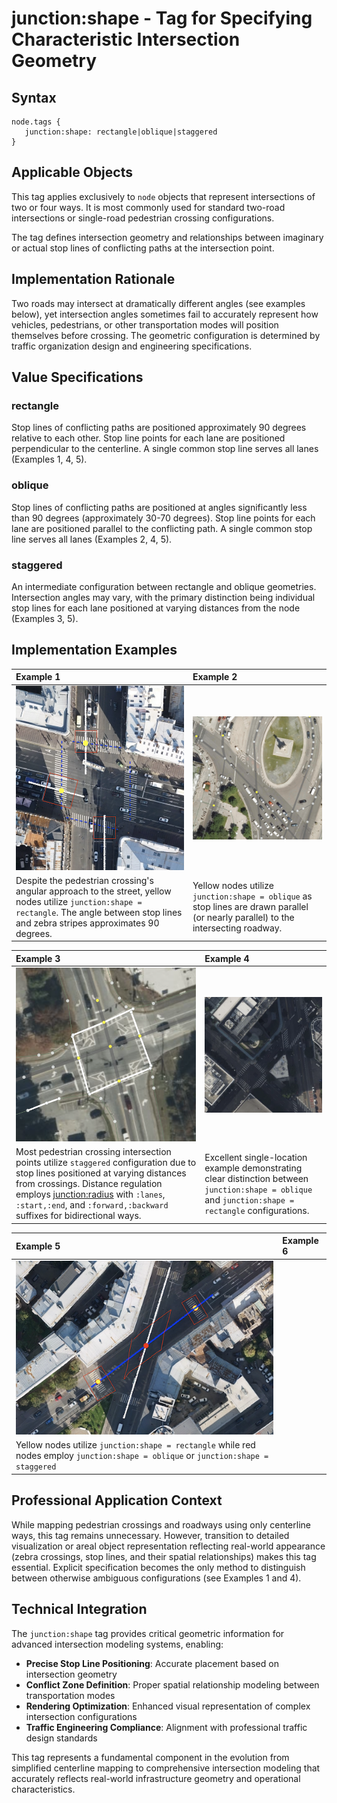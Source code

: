 # junction:shape - Tag for Specifying Characteristic Intersection Geometry

## Syntax
```
node.tags {
   junction:shape: rectangle|oblique|staggered
}
```

## Applicable Objects
This tag applies exclusively to `node` objects that represent intersections of two or four ways. It is most commonly used for standard two-road intersections or single-road pedestrian crossing configurations.

The tag defines intersection geometry and relationships between imaginary or actual stop lines of conflicting paths at the intersection point.

## Implementation Rationale
Two roads may intersect at dramatically different angles (see examples below), yet intersection angles sometimes fail to accurately represent how vehicles, pedestrians, or other transportation modes will position themselves before crossing. The geometric configuration is determined by traffic organization design and engineering specifications.

## Value Specifications

### rectangle
Stop lines of conflicting paths are positioned approximately 90 degrees relative to each other. Stop line points for each lane are positioned perpendicular to the centerline. A single common stop line serves all lanes (Examples 1, 4, 5).

### oblique
Stop lines of conflicting paths are positioned at angles significantly less than 90 degrees (approximately 30-70 degrees). Stop line points for each lane are positioned parallel to the conflicting path. A single common stop line serves all lanes (Examples 2, 4, 5).

### staggered
An intermediate configuration between rectangle and oblique geometries. Intersection angles may vary, with the primary distinction being individual stop lines for each lane positioned at varying distances from the node (Examples 3, 5).

## Implementation Examples

| Example 1 | Example 2 |
|:----------|:----------|
|![Rectangle Junction](./../ru/img/junction:shape-img2.png)|![Oblique Junction](./../ru/img/junction:shape-img4.png)|
|Despite the pedestrian crossing's angular approach to the street, yellow nodes utilize `junction:shape = rectangle`. The angle between stop lines and zebra stripes approximates 90 degrees.|Yellow nodes utilize `junction:shape = oblique` as stop lines are drawn parallel (or nearly parallel) to the intersecting roadway.|

| Example 3 | Example 4 |
|:----------|:----------|
|![Staggered Junction](./../ru/img/junction:shape-img5.png)|![Comparison Junction](./../ru/img/junction:shape-img7.png)|
|Most pedestrian crossing intersection points utilize `staggered` configuration due to stop lines positioned at varying distances from crossings. Distance regulation employs [junction:radius](./node.tags.junction:radius.md) with `:lanes`, `:start,:end`, and `:forward,:backward` suffixes for bidirectional ways.|Excellent single-location example demonstrating clear distinction between `junction:shape = oblique` and `junction:shape = rectangle` configurations.|

| Example 5 | Example 6 |
|:----------|:----------|
|![Mixed Junction](./../ru/img/junction:shape-img3.png)||
|Yellow nodes utilize `junction:shape = rectangle` while red nodes employ `junction:shape = oblique` or `junction:shape = staggered`||

## Professional Application Context

While mapping pedestrian crossings and roadways using only centerline ways, this tag remains unnecessary. However, transition to detailed visualization or areal object representation reflecting real-world appearance (zebra crossings, stop lines, and their spatial relationships) makes this tag essential. Explicit specification becomes the only method to distinguish between otherwise ambiguous configurations (see Examples 1 and 4).

## Technical Integration

The `junction:shape` tag provides critical geometric information for advanced intersection modeling systems, enabling:

- **Precise Stop Line Positioning**: Accurate placement based on intersection geometry
- **Conflict Zone Definition**: Proper spatial relationship modeling between transportation modes  
- **Rendering Optimization**: Enhanced visual representation of complex intersection configurations
- **Traffic Engineering Compliance**: Alignment with professional traffic design standards

This tag represents a fundamental component in the evolution from simplified centerline mapping to comprehensive intersection modeling that accurately reflects real-world infrastructure geometry and operational characteristics.

